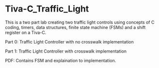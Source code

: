 # Tiva-C_Traffic_Light

This is a two part lab creating two traffic light controls using concepts of C coding, timers, data structures, finite state machine (FSMs) and a shift register on a Tiva-C.

Part 0: Traffic Light Controller with no crosswalk implementation

Part 1: Traffic Light Controller with crosswalk implementation

PDF: Contains FSM and explaination to implementation. 
